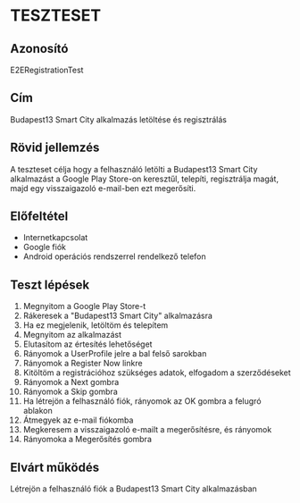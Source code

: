 # TESZTESET
## Azonosító
E2ERegistrationTest
## Cím
Budapest13 Smart City alkalmazás letöltése és regisztrálás
## Rövid jellemzés
A teszteset célja hogy a felhasználó letölti a Budapest13 Smart City alkalmazást a Google Play Store-on keresztűl, telepíti, regisztrálja magát, majd egy visszaigazoló e-mail-ben ezt megerősíti.
## Előfeltétel
- Internetkapcsolat
- Google fiók
- Android operációs rendszerrel rendelkező telefon
## Teszt lépések
1. Megnyitom a Google Play Store-t
2. Rákeresek a "Budapest13 Smart City" alkalmazásra
3. Ha ez megjelenik, letöltöm és telepítem
4. Megnyitom az alkalmazást
5. Elutasítom az értesítés lehetőséget
5. Rányomok a UserProfile jelre a bal felső sarokban
6. Rányomok a Register Now linkre
7. Kitöltöm a registrációhoz szükséges adatok, elfogadom a szerződéseket
8. Rányomok a Next gombra
9. Rányomok a Skip gombra
10. Ha létrejön a felhasználó fiók, rányomok az OK gombra a felugró ablakon
11. Átmegyek az e-mail fiókomba
12. Megkeresem a visszaigazoló e-mailt a megerősítésre, és rányomok
13. Rányomoka a Megerősítés gombra
## Elvárt működés
Létrejön a felhasználó fiók a Budapest13 Smart City alkalmazásban